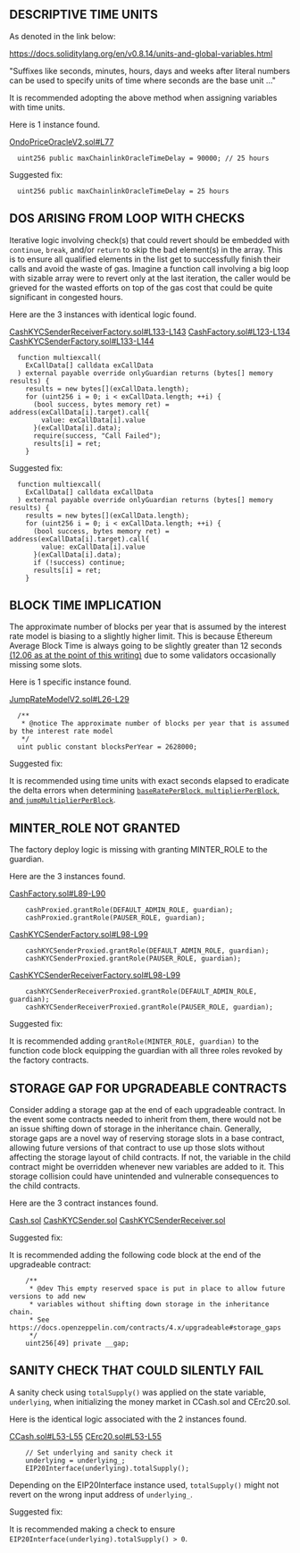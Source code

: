 ## DESCRIPTIVE TIME UNITS
As denoted in the link below:

https://docs.soliditylang.org/en/v0.8.14/units-and-global-variables.html

"Suffixes like seconds, minutes, hours, days and weeks after literal numbers can be used to specify units of time where seconds are the base unit ..."

It is recommended adopting the above method when assigning variables with time units. 

Here is 1 instance found.

[OndoPriceOracleV2.sol#L77](https://github.com/code-423n4/2023-01-ondo/blob/main/contracts/lending/OndoPriceOracleV2.sol#L77)

```
  uint256 public maxChainlinkOracleTimeDelay = 90000; // 25 hours
```
Suggested fix:

```
  uint256 public maxChainlinkOracleTimeDelay = 25 hours
```
## DOS ARISING FROM LOOP WITH CHECKS
Iterative logic involving check(s) that could revert should be embedded with `continue`, `break`, and/or `return` to skip the bad element(s) in the array. This is to ensure all qualified elements in the list get to successfully finish their calls and avoid the waste of gas. Imagine a function call involving a big loop with sizable array were to revert only at the last iteration, the caller would be grieved for the wasted efforts on top of the gas cost that could be quite significant in congested hours.

Here are the 3 instances with identical logic found.

[CashKYCSenderReceiverFactory.sol#L133-L143](https://github.com/code-423n4/2023-01-ondo/blob/main/contracts/cash/factory/CashKYCSenderReceiverFactory.sol#L133-L143)
[CashFactory.sol#L123-L134](https://github.com/code-423n4/2023-01-ondo/blob/main/contracts/cash/factory/CashFactory.sol#L123-L134)
[CashKYCSenderFactory.sol#L133-L144](https://github.com/code-423n4/2023-01-ondo/blob/main/contracts/cash/factory/CashKYCSenderFactory.sol#L133-L144)

```
  function multiexcall(
    ExCallData[] calldata exCallData
  ) external payable override onlyGuardian returns (bytes[] memory results) {
    results = new bytes[](exCallData.length);
    for (uint256 i = 0; i < exCallData.length; ++i) {
      (bool success, bytes memory ret) = address(exCallData[i].target).call{
        value: exCallData[i].value
      }(exCallData[i].data);
      require(success, "Call Failed");
      results[i] = ret;
    }
```
Suggested fix:

```
  function multiexcall(
    ExCallData[] calldata exCallData
  ) external payable override onlyGuardian returns (bytes[] memory results) {
    results = new bytes[](exCallData.length);
    for (uint256 i = 0; i < exCallData.length; ++i) {
      (bool success, bytes memory ret) = address(exCallData[i].target).call{
        value: exCallData[i].value
      }(exCallData[i].data);
      if (!success) continue;
      results[i] = ret;
    }
```
## BLOCK TIME IMPLICATION
The approximate number of blocks per year that is assumed by the interest rate model is biasing to a slightly higher limit. This is because Ethereum Average Block Time is always going to be slightly greater than 12 seconds [(12.06 as at the point of this writing)](https://www.google.com/search?q=evm+block+time&rlz=1C1CHBF_enUS913US913&oq=evm+block+time&aqs=chrome..69i57j0i22i30i625j0i390l5.8140j0j7&sourceid=chrome&ie=UTF-8) due to some validators occasionally missing some slots.

Here is 1 specific instance found.

[JumpRateModelV2.sol#L26-L29](https://github.com/code-423n4/2023-01-ondo/blob/main/contracts/lending/JumpRateModelV2.sol#L26-L29)

```
  /**
   * @notice The approximate number of blocks per year that is assumed by the interest rate model
   */
  uint public constant blocksPerYear = 2628000;
```
Suggested fix:

It is recommended using time units with exact seconds elapsed to eradicate the delta errors when determining [`baseRatePerBlock`, `multiplierPerBlock`, and `jumpMultiplierPerBlock`](https://github.com/code-423n4/2023-01-ondo/blob/main/contracts/lending/JumpRateModelV2.sol#L177-L181).

## MINTER_ROLE NOT GRANTED
The factory deploy logic is missing with granting MINTER_ROLE to the guardian.

Here are the 3 instances found.

[CashFactory.sol#L89-L90](https://github.com/code-423n4/2023-01-ondo/blob/main/contracts/cash/factory/CashFactory.sol#L89-L90) 

```
    cashProxied.grantRole(DEFAULT_ADMIN_ROLE, guardian);
    cashProxied.grantRole(PAUSER_ROLE, guardian);
```
[CashKYCSenderFactory.sol#L98-L99](https://github.com/code-423n4/2023-01-ondo/blob/main/contracts/cash/factory/CashKYCSenderFactory.sol#L98-L99)

```
    cashKYCSenderProxied.grantRole(DEFAULT_ADMIN_ROLE, guardian);
    cashKYCSenderProxied.grantRole(PAUSER_ROLE, guardian);
```
[CashKYCSenderReceiverFactory.sol#L98-L99](https://github.com/code-423n4/2023-01-ondo/blob/main/contracts/cash/factory/CashKYCSenderReceiverFactory.sol#L98-L99)

```
    cashKYCSenderReceiverProxied.grantRole(DEFAULT_ADMIN_ROLE, guardian);
    cashKYCSenderReceiverProxied.grantRole(PAUSER_ROLE, guardian);
```
Suggested fix:

It is recommended adding `grantRole(MINTER_ROLE, guardian)` to the function code block equipping the guardian with all three roles revoked by the factory contracts.  

## STORAGE GAP FOR UPGRADEABLE CONTRACTS
Consider adding a storage gap at the end of each upgradeable contract. In the event some contracts needed to inherit from them, there would not be an issue shifting down of storage in the inheritance chain. Generally, storage gaps are a novel way of reserving storage slots in a base contract, allowing future versions of that contract to use up those slots without affecting the storage layout of child contracts. If not, the variable in the child contract might be overridden whenever new variables are added to it. This storage collision could have unintended and vulnerable consequences to the child contracts.

Here are the 3 contract instances found.

[Cash.sol](https://github.com/code-423n4/2023-01-ondo/blob/main/contracts/cash/token/Cash.sol)
[CashKYCSender.sol](https://github.com/code-423n4/2023-01-ondo/blob/main/contracts/cash/token/CashKYCSender.sol)
[CashKYCSenderReceiver.sol](https://github.com/code-423n4/2023-01-ondo/blob/main/contracts/cash/token/CashKYCSenderReceiver.sol)

Suggested fix:

It is recommended adding the following code block at the end of the upgradeable contract:

```
    /**
     * @dev This empty reserved space is put in place to allow future versions to add new
     * variables without shifting down storage in the inheritance chain.
     * See https://docs.openzeppelin.com/contracts/4.x/upgradeable#storage_gaps
     */
    uint256[49] private __gap;
```
## SANITY CHECK THAT COULD SILENTLY FAIL
A sanity check using `totalSupply()` was applied on the state variable, `underlying`, when initializing the money market in CCash.sol and CErc20.sol.

Here is the identical logic associated with the 2 instances found.

[CCash.sol#L53-L55](https://github.com/code-423n4/2023-01-ondo/blob/main/contracts/lending/tokens/cCash/CCash.sol#L53-L55)
[CErc20.sol#L53-L55](https://github.com/code-423n4/2023-01-ondo/blob/main/contracts/lending/tokens/cToken/CErc20.sol#L53-L55)

```
    // Set underlying and sanity check it
    underlying = underlying_;
    EIP20Interface(underlying).totalSupply();
```
Depending on the EIP20Interface instance used, `totalSupply()` might not revert on the wrong input address of `underlying_`.

Suggested fix:

It is recommended making a check to ensure `EIP20Interface(underlying).totalSupply() > 0`. 